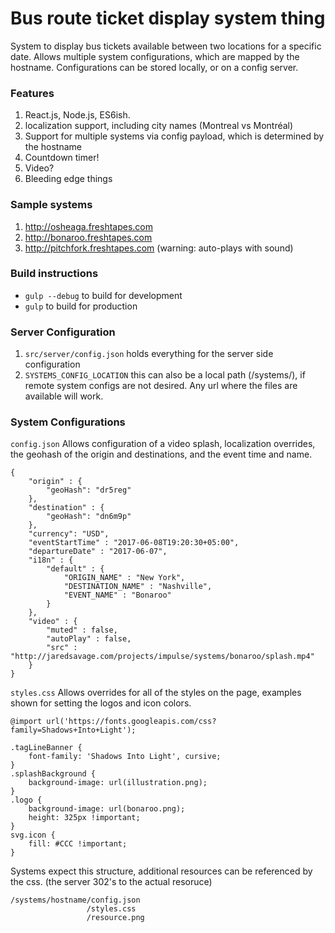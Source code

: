 # Bus route ticket display system thing
System to display bus tickets available between two locations for a specific date. Allows multiple system configurations, which are mapped by the hostname. Configurations can be stored locally, or on a config server.

### Features
1. React.js, Node.js, ES6ish.
2. localization support, including city names (Montreal vs Montréal)
3. Support for multiple systems via config payload, which is determined by the hostname
4. Countdown timer!
4. Video?
5. Bleeding edge things

### Sample systems
1. http://osheaga.freshtapes.com
2. http://bonaroo.freshtapes.com
3. http://pitchfork.freshtapes.com (warning: auto-plays with sound)

### Build instructions
* `gulp --debug` to build for development 
* `gulp` to build for production

### Server Configuration
1. `src/server/config.json` holds everything for the server side configuration
2. `SYSTEMS_CONFIG_LOCATION` this can also be a local path (/systems/), if remote system configs are not desired. Any url where the files are available will work.

### System Configurations

`config.json` Allows configuration of a video splash, localization overrides, the geohash of the origin and destinations, and the event time and name.
```
{
	"origin" : {
		"geoHash": "dr5reg"
	},
	"destination" : {
		"geoHash": "dn6m9p"
	},
	"currency": "USD",
	"eventStartTime" : "2017-06-08T19:20:30+05:00",
	"departureDate" : "2017-06-07",
	"i18n" : {
		"default" : {
			"ORIGIN_NAME" : "New York",
			"DESTINATION_NAME" : "Nashville",
			"EVENT_NAME" : "Bonaroo"
		}
	},
	"video" : {
		"muted" : false,
		"autoPlay" : false,
		"src" : "http://jaredsavage.com/projects/impulse/systems/bonaroo/splash.mp4"
	}
}
```
`styles.css` Allows overrides for all of the styles on the page, examples shown for setting the logos and icon colors.
```
@import url('https://fonts.googleapis.com/css?family=Shadows+Into+Light');

.tagLineBanner {
	font-family: 'Shadows Into Light', cursive;
}
.splashBackground {
	background-image: url(illustration.png);
}
.logo {
	background-image: url(bonaroo.png);
	height: 325px !important;
}
svg.icon {
	fill: #CCC !important;
}
```

Systems expect this structure, additional resources can be referenced by the css. (the server 302's to the actual resoruce)
```
/systems/hostname/config.json
                 /styles.css
                 /resource.png
```